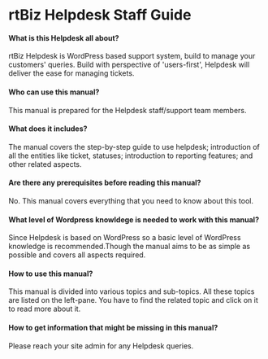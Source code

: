 # rtBiz Helpdesk Staff Guide

#### What is this Helpdesk all about?
rtBiz Helpdesk is WordPress based support system, build to manage your customers' queries. Build with perspective of 'users-first', Helpdesk will deliver the ease for managing tickets.

#### Who can use this manual?

This manual is prepared for the Helpdesk staff/support team members.

#### What does it includes?

The manual covers the step-by-step guide to use helpdesk; introduction of all the entities like ticket, statuses; introduction to reporting features; and other related aspects.

#### Are there any prerequisites before reading this manual?

No. This manual covers everything that you need to know about this tool.

#### What level of Wordpress knowldege is needed to work with this manual?

Since Helpdesk is based on WordPress so a basic level of WordPress knowledge is recommended.Though the manual aims to be as simple as possible and covers all aspects required.

#### How to use this manual?

This manual is divided into various topics and sub-topics. All these topics are listed on the left-pane. You have to find the related topic and click on it to read more about it.

#### How to get information that might be missing in this manual?

Please reach your site admin for any Helpdesk queries.
